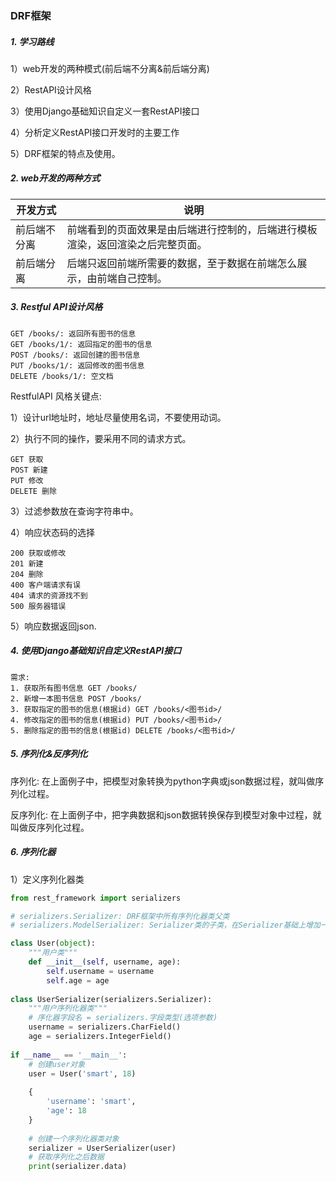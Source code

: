 ### DRF框架

##### 1. 学习路线

1）web开发的两种模式(前后端不分离&前后端分离)

2）RestAPI设计风格

3）使用Django基础知识自定义一套RestAPI接口

4）分析定义RestAPI接口开发时的主要工作

5）DRF框架的特点及使用。

##### 2. web开发的两种方式

| 开发方式   | 说明                                      |
| ------ | --------------------------------------- |
| 前后端不分离 | 前端看到的页面效果是由后端进行控制的，后端进行模板渲染，返回渲染之后完整页面。 |
| 前后端分离  | 后端只返回前端所需要的数据，至于数据在前端怎么展示，由前端自己控制。      |

##### 3. Restful API设计风格

```
GET /books/: 返回所有图书的信息
GET /books/1/: 返回指定的图书的信息
POST /books/: 返回创建的图书信息
PUT /books/1/: 返回修改的图书信息
DELETE /books/1/: 空文档
```

RestfulAPI 风格关键点:

1）设计url地址时，地址尽量使用名词，不要使用动词。

2）执行不同的操作，要采用不同的请求方式。

```
GET 获取
POST 新建
PUT 修改
DELETE 删除
```

3）过滤参数放在查询字符串中。

4）响应状态码的选择

```
200 获取或修改
201 新建
204 删除
400 客户端请求有误
404 请求的资源找不到
500 服务器错误
```

5）响应数据返回json.

##### 4. 使用Django基础知识自定义RestAPI接口

```
需求:
1. 获取所有图书信息	GET /books/
2. 新增一本图书信息 POST /books/
3. 获取指定的图书的信息(根据id)	GET /books/<图书id>/
4. 修改指定的图书的信息(根据id) PUT /books/<图书id>/
5. 删除指定的图书的信息(根据id) DELETE /books/<图书id>/
```

##### 5. 序列化&反序列化

序列化: 在上面例子中，把模型对象转换为python字典或json数据过程，就叫做序列化过程。

反序列化: 在上面例子中，把字典数据和json数据转换保存到模型对象中过程，就叫做反序列化过程。

##### 6. 序列化器

1）定义序列化器类

```python
from rest_framework import serializers

# serializers.Serializer: DRF框架中所有序列化器类父类
# serializers.ModelSerializer: Serializer类的子类，在Serializer基础上增加一些功能

class User(object):
    """用户类"""
    def __init__(self, username, age):
        self.username = username
        self.age = age
        
class UserSerializer(serializers.Serializer):
    """用户序列化器类"""
    # 序化器字段名 = serializers.字段类型(选项参数)
    username = serializers.CharField()
    age = serializers.IntegerField()
        
if __name__ == '__main__':
    # 创建user对象
    user = User('smart', 18)
    
    {
        'username': 'smart',
        'age': 18
    }
    
    # 创建一个序列化器类对象
    serializer = UserSerializer(user)
    # 获取序列化之后数据
    print(serializer.data)
```

